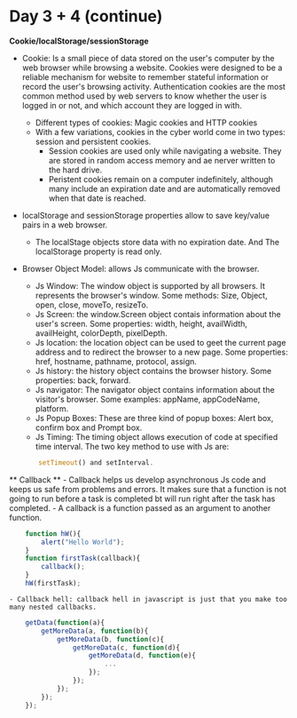 # Day 3 + 4 (continue)

**Cookie/localStorage/sessionStorage**

- Cookie: Is a small piece of data stored on the user's computer by the web browser while browsing a website. Cookies were designed to be a reliable mechanism for website to remember stateful information or record the user's browsing activity. Authentication cookies are the most common method used by web servers to know whether the user is logged in or not, and which account they are logged in with.
	+ Different types of cookies: Magic cookies and HTTP cookies
	+ With a few variations, cookies in the cyber world come in two types: session and persistent cookies.
		+ Session cookies are used only while navigating a website. They are stored in random access memory and ae nerver written to the hard drive.
		+ Peristent cookies remain on a computer indefinitely, although many include an expiration date and are automatically removed when that date is reached.

- localStorage and sessionStorage properties allow to save key/value pairs in a web browser.
	+ The localStage objects store data with no expiration date. And The localStorage property is read only.
- Browser Object Model: allows Js communicate with the browser.
	+ Js Window: The window object is supported by all browsers. It represents the browser's window. Some methods: Size, Object, open, close, moveTo, resizeTo.
	+ Js Screen: the window.Screen object contais information about the user's screen. Some properties: width, height, availWidth, availHeight, colorDepth, pixelDepth.
	+ Js location: the location object can be used to geet the current page address and to redirect the browser to a new page. Some properties: href, hostname, pathname, protocol, assign.
	+ Js history: the history object contains the browser history. Some properties: back, forward.
	+ Js navigator: The navigator object contains information about the visitor's browser. Some examples: appName, appCodeName, platform.
	+ Js Popup Boxes: These are three kind of popup boxes: Alert box, confirm box and Prompt box.
	+ Js Timing: The timing object allows execution of code at specified time interval. The two key method to use with Js are: 
	```js
		setTimeout() and setInterval.
	```

** Callback **
	- Callback helps us develop asynchronous Js code and keeps us safe from problems and errors.
	It makes sure that a function is not going to run before a task is completed bt will run right after the task has completed.
	- A callback is a function passed as an argument to another function.
```js
	function hW(){
		alert("Hello World");
	}
	function firstTask(callback){
		callback();
	}
	hW(firstTask);
```
	- Callback hell: callback hell in javascript is just that you make too many nested callbacks.
```js
	getData(function(a){  
	    getMoreData(a, function(b){
	        getMoreData(b, function(c){ 
	            getMoreData(c, function(d){ 
	                getMoreData(d, function(e){ 
	                    ...
	                });
	            });
	        });
	    });
	});		
```